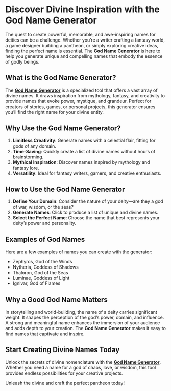 # Discover Divine Inspiration with the God Name Generator  

The quest to create powerful, memorable, and awe-inspiring names for deities can be a challenge. Whether you’re a writer crafting a fantasy world, a game designer building a pantheon, or simply exploring creative ideas, finding the perfect name is essential. The **God Name Generator** is here to help you generate unique and compelling names that embody the essence of godly beings.  

## What is the God Name Generator?  

The **[God Name Generator](https://calculatoracute.com/god-name-generator/)** is a specialized tool that offers a vast array of divine names. It draws inspiration from mythology, fantasy, and creativity to provide names that evoke power, mystique, and grandeur. Perfect for creators of stories, games, or personal projects, this generator ensures you’ll find the right name for your divine entity.  

## Why Use the God Name Generator?  

1. **Limitless Creativity**: Generate names with a celestial flair, fitting for gods of any domain.  
2. **Time-Saving**: Quickly create a list of divine names without hours of brainstorming.  
3. **Mythical Inspiration**: Discover names inspired by mythology and fantasy lore.  
4. **Versatility**: Ideal for fantasy writers, gamers, and creative enthusiasts.  

## How to Use the God Name Generator  

1. **Define Your Domain**: Consider the nature of your deity—are they a god of war, wisdom, or the seas?  
2. **Generate Names**: Click to produce a list of unique and divine names.  
3. **Select the Perfect Name**: Choose the name that best represents your deity’s power and personality.  

## Examples of God Names  

Here are a few examples of names you can create with the generator:  

- Zephyros, God of the Winds  
- Nytheria, Goddess of Shadows  
- Thaloron, God of the Seas  
- Luminae, Goddess of Light  
- Ignivar, God of Flames  

## Why a Good God Name Matters  

In storytelling and world-building, the name of a deity carries significant weight. It shapes the perception of the god’s power, domain, and influence. A strong and meaningful name enhances the immersion of your audience and adds depth to your creation. The **God Name Generator** makes it easy to find names that captivate and inspire.  

## Start Creating Divine Names Today  

Unlock the secrets of divine nomenclature with the **[God Name Generator](https://calculatoracute.com/god-name-generator/)**. Whether you need a name for a god of chaos, love, or wisdom, this tool provides endless possibilities for your creative projects.  

Unleash the divine and craft the perfect pantheon today!  
